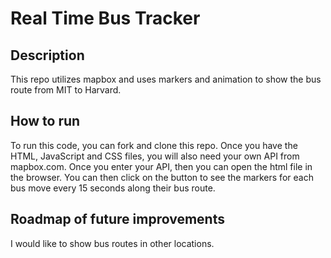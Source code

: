 # Real Time Bus Tracker

## Description

This repo utilizes mapbox and uses markers and animation to show the bus route from MIT to Harvard.

## How to run

To run this code, you can fork and clone this repo. Once you have the HTML, JavaScript and CSS files, you will also need your own API from mapbox.com. Once you enter your API, then you can open the html file in the browser. You can then click on the button to see the markers for each bus move every 15 seconds along their bus route.

## Roadmap of future improvements

I would like to show bus routes in other locations.
